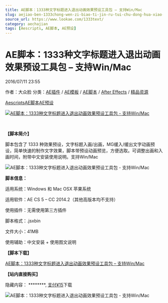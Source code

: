 ```yaml
---
title: AE脚本：1333种文字标题进入退出动画效果预设工具包 – 支持Win/Mac
slug: aejiao-ben-1333chong-wen-zi-biao-ti-jin-ru-tui-chu-dong-hua-xiao-guo-yu-she-gong-ju-bao-zhi-chi-win-mac
source_url: https://www.lookae.com/1333text/
category: aechajian
tags: [Aescripts, AE脚本, AE预设]
---
```

# AE脚本：1333种文字标题进入退出动画效果预设工具包 – 支持Win/Mac

2016/07/11 23:55

作者：大众脸
分类：[AE插件](https://www.lookae.com/after-effects/aechajian/) / [AE模板](https://www.lookae.com/after-effects/other-after-effects/) / [AE脚本](https://www.lookae.com/after-effects/aescripts/) / [After Effects](https://www.lookae.com/after-effects/) / [精品资源](https://www.lookae.com/fufei/)

[Aescripts](https://www.lookae.com/tag/aescripts/)[AE脚本](https://www.lookae.com/tag/ae%e8%84%9a%e6%9c%ac/)[AE预设](https://www.lookae.com/tag/ae%e9%a2%84%e8%ae%be/)

[![AE脚本：1333种文字标题进入退出动画效果预设工具包 - 支持Win/Mac](https://www.lookae.com/wp-content/uploads/2016/07/1333TEXT.jpg "AE脚本：1333种文字标题进入退出动画效果预设工具包 - 支持Win/Mac-LookAE.com")](https://www.lookae.com/wp-content/uploads/2016/07/1333TEXT.jpg)

[﻿](https://cloud.video.taobao.com/play/u/705956171/p/1/e/6/t/1/41305983.mp4)

**【脚本简介】**

脚本包含了 1333 种效果预设，文字标题入画/出画，MG缓入/缓出文字动画预设，简单快速的制作文字效果，脚本带预设动画预览，方便选取。可调整出画和入画时间，附带中文安装使用说明。支持Win/Mac

![AE脚本：1333种文字标题进入退出动画效果预设工具包 - 支持Win/Mac](https://img.alicdn.com/imgextra/i2/705956171/TB2_n2YsFXXXXXjXpXXXXXXXXXX_!!705956171.jpg "AE脚本：1333种文字标题进入退出动画效果预设工具包 - 支持Win/Mac-LookAE.com")

**脚本信息：**

适用系统：Windows 和 Mac OSX 苹果系统

适用软件：AE CS 5 – CC 2014.2（其他高版本均不支持）

使用插件：无需使用第三方插件

脚本格式：.jsxbin

文件大小：41MB

使用辅助：中文安装 + 使用图文说明

**【脚本下载】**

[AE脚本：1333种文字标题进入退出动画效果预设工具包 – 支持Win/Mac](https://item.taobao.com/item.htm?id=535469315062)

**【站内直接购买】**

隐藏内容：
\*\*\*\*\*\*\*\*,
[支付¥15](https://www.lookae.com/wp-login.php?redirect_to=https%3A%2F%2Fwww.lookae.com%2F1333text%2F)下载

![AE脚本：1333种文字标题进入退出动画效果预设工具包 - 支持Win/Mac](https://img.alicdn.com/imgextra/i2/705956171/TB20trVsFXXXXXsXpXXXXXXXXXX_!!705956171.gif "AE脚本：1333种文字标题进入退出动画效果预设工具包 - 支持Win/Mac-LookAE.com")
